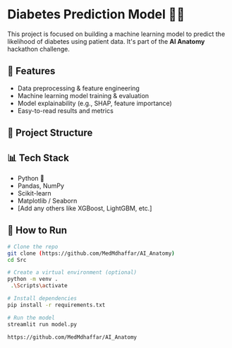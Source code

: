 # Diabetes Prediction Model 🧠💉

This project is focused on building a machine learning model to predict the likelihood of diabetes using patient data. It's part of the **AI Anatomy** hackathon challenge.

## 🚀 Features

- Data preprocessing & feature engineering
- Machine learning model training & evaluation
- Model explainability (e.g., SHAP, feature importance)
- Easy-to-read results and metrics

## 📁 Project Structure


## 📊 Tech Stack

- Python 🐍
- Pandas, NumPy
- Scikit-learn
- Matplotlib / Seaborn
- [Add any others like XGBoost, LightGBM, etc.]

## 🔧 How to Run

```bash
# Clone the repo
git clone (https://github.com/MedMdhaffar/AI_Anatomy)
cd Src

# Create a virtual environment (optional)
python -m venv .
 .\Scripts\activate

# Install dependencies
pip install -r requirements.txt

# Run the model
streamlit run model.py

https://github.com/MedMdhaffar/AI_Anatomy
